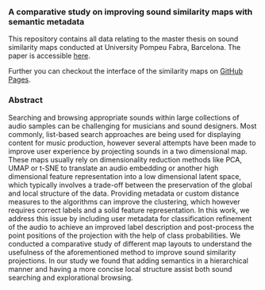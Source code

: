 ### A comparative study on improving sound similarity maps with semantic metadata

This repository contains all data relating to the master thesis on sound similarity maps conducted at University Pompeu Fabra, Barcelona.
The paper is accessible [here]([https://zenodo.org/record/7116193#.YzL98uxByEs]).

Further you can checkout the interface of the similarity maps on [GitHub Pages](https://lennartnicolas.github.io/smc-master-thesis/).

### Abstract

Searching and browsing appropriate sounds within large collections of audio samples
can be challenging for musicians and sound designers. Most commonly, list-based
search approaches are being used for displaying content for music production, however
several attempts have been made to improve user experience by projecting
sounds in a two dimensional map. These maps usually rely on dimensionality reduction
methods like PCA, UMAP or t-SNE to translate an audio embedding or
another high dimensional feature representation into a low dimensional latent space,
which typically involves a trade-off between the preservation of the global and local
structure of the data. Providing metadata or custom distance measures to the
algorithms can improve the clustering, which however requires correct labels and a
solid feature representation. In this work, we address this issue by including user
metadata for classification refinement of the audio to achieve an improved label
description and post-process the point positions of the projection with the help of
class probabilities. We conducted a comparative study of different map layouts to
understand the usefulness of the aforementioned method to improve sound similarity
projections. In our study we found that adding semantics in a hierarchical
manner and having a more concise local structure assist both sound searching and
explorational browsing.

